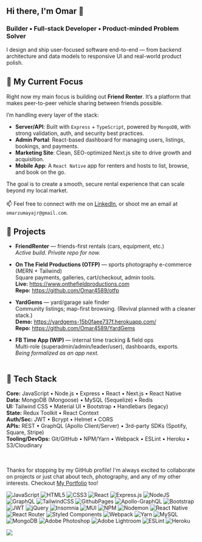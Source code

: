 ## Hi there, I'm Omar 👋
### Builder • Full-stack Developer • Product-minded Problem Solver
I design and ship user-focused software end-to-end — from backend architecture and data models to responsive UI and real-world product polish.

## 🔭 My Current Focus
Right now my main focus is building out **Friend Renter**. It’s a platform that makes peer-to-peer vehicle sharing between friends possible.  

I’m handling every layer of the stack:
- **Server/API**: Built with `Express` + `TypeScript`, powered by `MongoDB`, with strong validation, auth, and security best practices.  
- **Admin Portal**: React-based dashboard for managing users, listings, bookings, and payments.  
- **Marketing Site**: Clean, SEO-optimized Next.js site to drive growth and acquisition.  
- **Mobile App**: A `React Native` app for renters and hosts to list, browse, and book on the go.  

The goal is to create a smooth, secure rental experience that can scale beyond my local market.
<br><br> 📫 Feel free to connect with me on [LinkedIn](https://www.linkedin.com/in/omarzumaya), or shoot me an email at `omarzumayajr@gmail.com`.

## 🚀 Projects
- **FriendRenter** — friends-first rentals (cars, equipment, etc.)  
  _Active build. Private repo for now._

- **On The Field Productions (OTFP)** — sports photography e-commerce (MERN + Tailwind)  
  Square payments, galleries, cart/checkout, admin tools.  
  **Live:** https://www.onthefieldproductions.com  
  **Repo:** https://github.com/Omar4589/otfp

- **YardGems** — yard/garage sale finder  
  Community listings; map-first browsing. (Revival planned with a cleaner stack.)  
  **Demo:** https://yardgems-15b0faee737f.herokuapp.com/  
  **Repo:** https://github.com/Omar4589/YardGems

- **FB Time App (WIP)** — internal time tracking & field ops  
  Multi-role (superadmin/admin/leader/user), dashboards, exports.  
  _Being formalized as an app next._
<br><br>

## 🧰 Tech Stack
**Core:** JavaScript • Node.js • Express • React • Next.js • React Native  
**Data:** MongoDB (Mongoose) • MySQL (Sequelize) • Redis  
**UI:** Tailwind CSS • Material UI • Bootstrap • Handlebars (legacy)  
**State:** Redux Toolkit • React Context  
**Auth/Sec:** JWT • Bcrypt • Helmet • CORS  
**APIs:** REST • GraphQL (Apollo Client/Server) • 3rd-party SDKs (Spotify, Square, Stripe)  
**Tooling/DevOps:** Git/GitHub • NPM/Yarn • Webpack • ESLint • Heroku • S3/Cloudinary


<br></br>
Thanks for stopping by my GitHub profile! I'm always excited to collaborate on projects or just chat about tech, photography, and any of my other interests. Checkout [My Portfolio](https://omar4589.github.io/MyPortfolio/) too!<br>

![JavaScript](https://img.shields.io/badge/javascript-%23323330.svg?style=flat&logo=javascript&logoColor=%23F7DF1E) ![HTML5](https://img.shields.io/badge/html5-%23E34F26.svg?style=flat&logo=html5&logoColor=white) ![CSS3](https://img.shields.io/badge/css3-%231572B6.svg?style=flat&logo=css3&logoColor=white) ![React](https://img.shields.io/badge/react-%2320232a.svg?style=flat&logo=react&logoColor=%2361DAFB) ![Express.js](https://img.shields.io/badge/express.js-%23404d59.svg?style=flat&logo=express&logoColor=%2361DAFB) ![NodeJS](https://img.shields.io/badge/node.js-6DA55F?style=flat&logo=node.js&logoColor=white) ![GraphQL](https://img.shields.io/badge/-GraphQL-E10098?style=flat&logo=graphql&logoColor=white)  ![TailwindCSS](https://img.shields.io/badge/tailwindcss-%2338B2AC.svg?style=flat&logo=tailwind-css&logoColor=white)  ![GithubPages](https://img.shields.io/badge/github%20pages-121013?style=flat&logo=github&logoColor=white) ![Apollo-GraphQL](https://img.shields.io/badge/-ApolloGraphQL-311C87?style=flat&logo=apollo-graphql) ![Bootstrap](https://img.shields.io/badge/bootstrap-%238511FA.svg?style=flat&logo=bootstrap&logoColor=white)  ![JWT](https://img.shields.io/badge/JWT-black?style=flat&logo=JSON%20web%20tokens) ![jQuery](https://img.shields.io/badge/jquery-%230769AD.svg?style=flat&logo=jquery&logoColor=white) ![Insomnia](https://img.shields.io/badge/Insomnia-black?style=flat&logo=insomnia&logoColor=5849BE) ![MUI](https://img.shields.io/badge/MUI-%230081CB.svg?style=flat&logo=mui&logoColor=white) ![NPM](https://img.shields.io/badge/NPM-%23CB3837.svg?style=flat&logo=npm&logoColor=white) ![Nodemon](https://img.shields.io/badge/NODEMON-%23323330.svg?style=flat&logo=nodemon&logoColor=%BBDEAD)  ![React Native](https://img.shields.io/badge/react_native-%2320232a.svg?style=flat&logo=react&logoColor=%2361DAFB) ![React Router](https://img.shields.io/badge/React_Router-CA4245?style=flat&logo=react-router&logoColor=white) ![Styled Components](https://img.shields.io/badge/styled--components-DB7093?style=flat&logo=styled-components&logoColor=white) ![Webpack](https://img.shields.io/badge/webpack-%238DD6F9.svg?style=flat&logo=webpack&logoColor=black) ![Yarn](https://img.shields.io/badge/yarn-%232C8EBB.svg?style=flat&logo=yarn&logoColor=white) ![MySQL](https://img.shields.io/badge/mysql-%2300000f.svg?style=flat&logo=mysql&logoColor=white) ![MongoDB](https://img.shields.io/badge/MongoDB-%234ea94b.svg?style=flat&logo=mongodb&logoColor=white) ![Adobe Photoshop](https://img.shields.io/badge/adobe%20photoshop-%2331A8FF.svg?style=flat&logo=adobe%20photoshop&logoColor=white) ![Adobe Lightroom](https://img.shields.io/badge/Adobe%20Lightroom-31A8FF.svg?style=flat&logo=Adobe%20Lightroom&logoColor=white) ![ESLint](https://img.shields.io/badge/ESLint-4B3263?style=flat&logo=eslint&logoColor=white) ![Heroku](https://img.shields.io/badge/heroku-%23430098.svg?style=flat&logo=heroku&logoColor=white)

![](https://quotes-github-readme.vercel.app/api?theme=dark)
